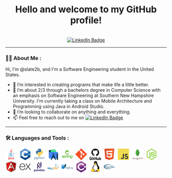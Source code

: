 <div id="header" align="center">
  <H1>Hello and welcome to my GitHub profile!</H1>
  <br>
</div>

<div id="badges" align="center">
  <a href="https://www.linkedin.com/in/thomasvaughn82/">
    <img src="https://img.shields.io/badge/LinkedIn-blue?style=for-the-badge&logo=linkedin&logoColor=white" alt="LinkedIn Badge"/>
  </a>
</div>

---

### :man_technologist: About Me :
Hi, I'm @slate2b, and I'm a Software Engineering student in the United States.

- 👀 I’m interested in creating programs that make life a little better.
- 🌱 I’m about 2/3 through a bachelors degree in Computer Science with an emphasis on Software Engineering at Southern New Hampshire University.  I'm currently taking a class on Mobile Architecture and Programming using Java in Android Studio.
- 💞️ I’m looking to collaborate on anything and everything. 
- 📫 Feel free to reach out to me on <a href="https://www.linkedin.com/in/thomasvaughn82/">
    <img src="https://img.shields.io/badge/LinkedIn-blue?style=for-the-badge&logo=linkedin&logoColor=white" alt="LinkedIn Badge"/>
  </a>
  
---

### :hammer_and_wrench: Languages and Tools :

<div>
  <img src="https://github.com/devicons/devicon/blob/master/icons/java/java-original-wordmark.svg" title="Java" alt="Java" width="36" height="36"/>&nbsp;
  <img src="https://github.com/devicons/devicon/blob/master/icons/cplusplus/cplusplus-original.svg" title="Cplusplus" alt="Cplusplus" width="36" height="36"/>&nbsp;
  <img src="https://github.com/devicons/devicon/blob/master/icons/python/python-original-wordmark.svg" title="Python" alt="Python" width="36" height="36"/>&nbsp;
  <img src="https://github.com/devicons/devicon/blob/master/icons/androidstudio/androidstudio-original.svg" title="AndroidStudio" alt="AndroidStudio" width="36" height="36"/>&nbsp;
  <img src="https://github.com/devicons/devicon/blob/master/icons/spring/spring-original-wordmark.svg" title="Spring" alt="Spring" width="36" height="36"/>&nbsp;
  <img src="https://github.com/devicons/devicon/blob/master/icons/git/git-original.svg" title="Git" alt="Gito" width="36" height="36"/>&nbsp;
  <img src="https://github.com/devicons/devicon/blob/master/icons/github/github-original-wordmark.svg"  title="Github" alt="Github" width="36" height="36"/>&nbsp;
  <img src="https://github.com/devicons/devicon/blob/master/icons/html5/html5-original.svg" title="HTML5" alt="HTML" width="36" height="36"/>&nbsp;
  <img src="https://github.com/devicons/devicon/blob/master/icons/javascript/javascript-original.svg" title="JavaScript" alt="JavaScript" width="36" height="36"/>&nbsp;
  <img src="https://github.com/devicons/devicon/blob/master/icons/mongodb/mongodb-original-wordmark.svg" title="MongoDB" alt="MongoDB" width="36" height="36"/>&nbsp;
  <img src="https://github.com/devicons/devicon/blob/master/icons/nodejs/nodejs-original.svg" title="NodeJS" alt="Nodejs" width="36" height="36"/>&nbsp;
  <img src="https://github.com/devicons/devicon/blob/master/icons/angularjs/angularjs-original.svg" title="Angular" alt="AngularJS" width="36" height="36"/>&nbsp;
  <img src="https://github.com/devicons/devicon/blob/master/icons/express/express-original.svg" title="Express" alt="express" width="36" height="36"/>&nbsp;
  <img src="https://github.com/devicons/devicon/blob/master/icons/pandas/pandas-original-wordmark.svg" title="Pandas"  alt="Pandas" width="36" height="36"/>&nbsp;
  <img src="https://github.com/devicons/devicon/blob/master/icons/mysql/mysql-original-wordmark.svg" title="MySQL"  alt="MySQL" width="36" height="36"/>&nbsp;
  <img src="https://github.com/devicons/devicon/blob/master/icons/sqlite/sqlite-original-wordmark.svg" title="SQLite" alt="SQLite" width="36" height="36"/>&nbsp;
  <img src="https://github.com/devicons/devicon/blob/master/icons/csharp/csharp-original.svg" title="Csharop" alt="Csharp" width="36" height="36"/>&nbsp;
  <img src="https://github.com/devicons/devicon/blob/master/icons/linux/linux-original.svg" title="Linux" alt="Linux" width="36" height="36"/>&nbsp;
  <img src="https://github.com/devicons/devicon/blob/master/icons/opengl/opengl-original.svg" title="OpenGL" alt="OpenGL" width="36" height="36"/>&nbsp;
</div>
